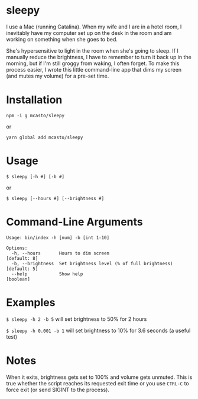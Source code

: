 # sleepy

I use a Mac (running Catalina). When my wife and I are in a hotel room, 
I inevitably have my computer set up on the desk in the room and am working on something when she goes to bed.

She's hypersensitive to light in the room when she's going to sleep. If I manually reduce the brightness, I have to remember to turn it back up in the morning, but if I'm still groggy from waking, I often forget. To make this process easier, I wrote this little command-line app that dims my screen (and mutes my volume) for a pre-set time.

# Installation
`npm -i g mcasto/sleepy`

or

`yarn global add mcasto/sleepy`

# Usage
`$ sleepy [-h #] [-b #]`

or

`$ sleepy [--hours #] [--brightness #]`

# Command-Line Arguments
```
Usage: bin/index -h [num] -b [int 1-10]

Options:
  -h, --hours       Hours to dim screen                             [default: 8]
  -b, --brightness  Set brightness level (% of full brightness)     [default: 5]
  --help            Show help                                          [boolean]
```

# Examples
`$ sleepy -h 2 -b 5` will set brightness to 50% for 2 hours

`$ sleepy -h 0.001 -b 1` will set brightness to 10% for 3.6 seconds (a useful test)

# Notes
When it exits, brightness gets set to 100% and volume gets unmuted. This is true whether the script reaches its requested exit time or you use `CTRL-C` to force exit (or send SIGINT to the process).
